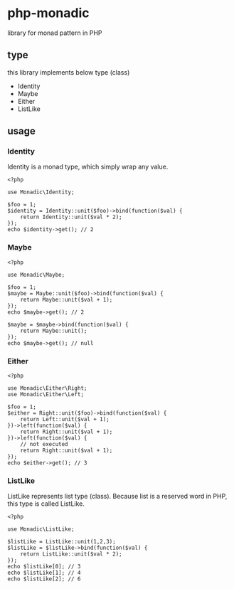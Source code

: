 # php-monadic
library for monad pattern in PHP

## type

this library implements below type (class)

- Identity
- Maybe
- Either
- ListLike

## usage

### Identity

Identity is a monad type, which simply wrap any value.

```
<?php

use Monadic\Identity;

$foo = 1;
$identity = Identity::unit($foo)->bind(function($val) {
    return Identity::unit($val * 2);
});
echo $identity->get(); // 2
```

### Maybe

```
<?php

use Monadic\Maybe;

$foo = 1;
$maybe = Maybe::unit($foo)->bind(function($val) {
    return Maybe::unit($val + 1);
});
echo $maybe->get(); // 2

$maybe = $maybe->bind(function($val) {
    return Maybe::unit();
});
echo $maybe->get(); // null
```

### Either

```
<?php

use Monadic\Either\Right;
use Monadic\Either\Left;

$foo = 1;
$either = Right::unit($foo)->bind(function($val) {
    return Left::unit($val + 1);
})->left(function($val) {
    return Right::unit($val + 1);
})->left(function($val) {
    // not executed
    return Right::unit($val + 1);
});
echo $either->get(); // 3
```

### ListLike

ListLike represents list type (class). Because list is a reserved word in PHP, this type is called ListLike.

```
<?php

use Monadic\ListLike;

$listLike = ListLike::unit(1,2,3);
$listLike = $listLike->bind(function($val) {
    return ListLike::unit($val * 2);
});
echo $listLike[0]; // 3
echo $listLike[1]; // 4
echo $listLike[2]; // 6 

```

